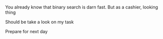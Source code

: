 
You already know that binary search is darn fast.
But as a cashier, looking thing

Should be take a look on my task

Prepare for next day